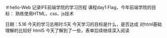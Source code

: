 ＃hello-Web
记录IFE前端学院的学习历程
课程day1
Flag，今年前端学院的目标：
熟练使用HTML、css、js技术

日期：5.16 今天的学习总用时:5天
今天学习的目标是什么，是否达成
对html基础理解的比较好
html5 今天了解到了一些，表单后续继续深入阅读
